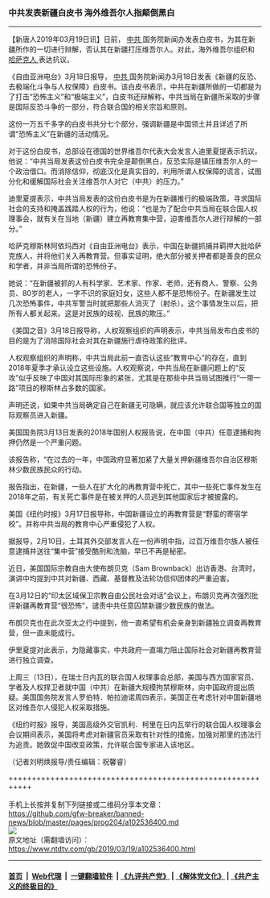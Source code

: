 ### 中共发表新疆白皮书 海外维吾尔人指颠倒黑白
------------------------

<div class="post_content" itemprop="articleBody">
 <p>
  【新唐人2019年03月19日讯】日前，
  <a href="https://www.ntdtv.com/gb/中共.htm">
   中共
  </a>
  国务院新闻办发表白皮书，为其在新疆所作的一切进行辩解，否认其在新疆打压维吾尔人。对此，海外维吾尔组织和
  <a href="https://www.ntdtv.com/gb/哈萨克人.htm">
   哈萨克人
  </a>
  表达抗议。
 </p>
 <p>
  《自由亚洲电台》3月18日报导，
  <a href="https://www.ntdtv.com/gb/中共.htm">
   中共
  </a>
  国务院新闻办3月18日发表《新疆的反恐、去极端化斗争与人权保障》白皮书。该白皮书表示，中共在新疆所做的一切都是为了打击“恐怖主义”和“极端主义”，白皮书还辩解称，中共当局在新疆所采取的步骤是国际反恐斗争的一部分，符合联合国的相关宗旨和原则。
 </p>
 <p>
  这份一万五千多字的白皮书共分七个部分，强调新疆是中国领土并且详述了所谓“恐怖主义”在新疆的活动情况。
 </p>
 <p>
  对于这份白皮书，总部设在德国的世界维吾尔代表大会发言人迪里夏提表示抗议。他说：“中共当局发表这份白皮书完全是颠倒黑白，反恐实际是镇压维吾尔人的一个政治借口。而消除信仰，彻底汉化是真实目的，利用所谓人权保障的谎言，试图分化和缓解国际社会关注维吾尔人对它（中共）的压力。”
 </p>
 <p>
  迪里夏提表示，中共当局发表的这份白皮书是为在新疆推行的极端政策，寻求国际社会的支持和掩盖践踏人权的行为，他说：“也是为了配合中共当局在联合国人权理事会，就有关在当地（新疆）建立再教育集中营，迫害维吾尔人进行辩解的一部分。”
 </p>
 <p>
  哈萨克穆斯林阿依玛西对《自由亚洲电台》表示，中国在新疆抓捕并羁押大批哈萨克族人，并将他们关入再教育营。但事实证明，绝大部分被关押者都是善良的民众和学者，并非当局所谓的恐怖份子。
 </p>
 <p>
  她说：“在新疆被抓的人有科学家、艺术家、作家、老师，还有商人、警察、公务员、80岁的老人，一字不识的家庭妇女，这些人都不是恐怖份子。在新疆发生过几次恐怖事件，中共军警当时就把那些人消灭了（射杀）。这个事情发生以后，把所有人都关起来。这是对民族的歧视、民族的欺压。”
 </p>
 <p>
  《美国之音》3月18日报导称，人权观察组织的声明表示，中共当局发布白皮书的目的是为了消除国际社会对其在新疆施行虐待政策的批评。
 </p>
 <p>
  人权观察组织的声明称，中共当局此前一直否认这些“教育中心”的存在，直到2018年夏季才承认设立这些设施。人权观察说，中共当局在新疆问题上的“反攻”似乎反映了中国对其国际形象的紧张，尤其是在那些中共当局试图推行“一带一路”项目的穆斯林占多数的国家。
 </p>
 <p>
  声明还说，如果中共当局确定自己在新疆无可隐瞒，就应该允许联合国等独立的国际观察员进入新疆。
 </p>
 <p>
  美国国务院3月13日发表的2018年国别人权报告说，在中国（中共）任意逮捕和拘押仍然是一个严重问题。
 </p>
 <p>
  该报告称，“在过去的一年，中国政府显著加紧了大量关押新疆维吾尔自治区穆斯林少数民族民众的行动。
 </p>
 <p>
  报告指出，在新疆，一些人在扩大化的再教育营中死亡，其中一些死亡事件发生在2018年之前，有关死亡事件是在被关押的人员逃到其他国家后才被披露的。
 </p>
 <p>
  美国《纽约时报》3月17日报导称，中国新疆设立的再教育营是“野蛮的寄宿学校”。并称中共当局的教育中心严重侵犯了人权。
 </p>
 <p>
  据报导，2月10日，土耳其外交部发言人在一份声明中指，过百万维吾尔族人被任意逮捕并送往“集中营”接受酷刑和洗脑，早已不再是秘密。
 </p>
 <p>
  近日，美国国际宗教自由大使布朗贝克（Sam Brownback）出访香港、台湾时，演讲中均提到中共对新疆、西藏、基督教及法轮功信仰团体的严重迫害。
 </p>
 <p>
  在3月12日的“印太区域保卫宗教自由公民社会对话”会议上，布朗贝克再次强烈批评新疆再教育营“很恐怖”，谴责中共任意囚禁新疆少数民族的做法。
 </p>
 <p>
  布朗贝克也在此次亚太之行中提到，他一直希望有机会亲身到新疆独立调查再教育营，但一直未能成行。
 </p>
 <p>
  伊里夏提对此表示，为隐藏事实，中共政府一直竭力阻止国际社会对新疆再教育营进行独立调查。
 </p>
 <p>
  上周三（13日），在瑞士日内瓦的联合国人权理事会总部，美国与西方国家官员、学者及人权捍卫者就中国（中共）在新疆大规模拘禁穆斯林，向中国政府提出质疑。美国国务院发言人罗伯特．帕拉迪诺周四表示，美国正在考虑针对中国新疆地区对维吾尔人侵犯人权采取措施。
 </p>
 <p>
  《纽约时报》报导，美国高级外交官凯利．柯里在日内瓦举行的联合国人权理事会会议期间表示，美国将考虑对新疆官员采取有针对性的措施，加强对那里的违法行为追责。她敦促中国改变政策，允许联合国专家进入该地区。
 </p>
 <p>
  （记者刘明焕报导/责任编辑：祝馨睿）
 </p>
 <div class="single_ad">
 </div>
</div>

+++++++++++++++++++++++++++++++++++++++++++++++++++++++++++<br/><br/>
手机上长按并复制下列链接或二维码分享本文章：<br/>
https://github.com/gfw-breaker/banned-news/blob/master/pages/prog204/a102536400.md <br/>
<a href='https://github.com/gfw-breaker/banned-news/blob/master/pages/prog204/a102536400.md'><img src='https://github.com/gfw-breaker/banned-news/blob/master/pages/prog204/a102536400.md.png'/></a> <br/>
原文地址（需翻墙访问）：https://www.ntdtv.com/gb/2019/03/19/a102536400.html


------------------------
#### [首页](https://github.com/gfw-breaker/banned-news/blob/master/README.md) &nbsp;|&nbsp; [Web代理](https://github.com/labour-camp/helloworld) &nbsp;|&nbsp; [一键翻墙软件](https://github.com/gfw-breaker/nogfw/blob/master/README.md) &nbsp;| [《九评共产党》](https://github.com/gfw-breaker/9ping.md/blob/master/README.md#九评之一评共产党是什么) | [《解体党文化》](https://github.com/gfw-breaker/jtdwh.md/blob/master/README.md) | [《共产主义的终极目的》](https://github.com/gfw-breaker/gczydzjmd.md/blob/master/README.md)

